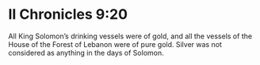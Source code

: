 # II Chronicles 9:20

All King Solomon’s drinking vessels were of gold, and all the vessels of the House of the Forest of Lebanon were of pure gold. Silver was not considered as anything in the days of Solomon.
